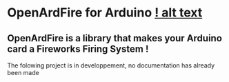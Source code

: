 # OpenArdFire for Arduino [! alt text](https://travis-ci.org/storca/OpenArdFire.svg?branch=master)

## OpenArdFire is a library that makes your Arduino card a Fireworks Firing System !

The folowing project is in developpement, no documentation has already been made

